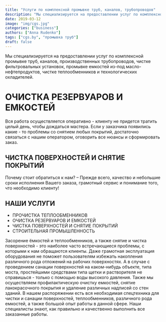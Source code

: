 ```yaml
---
title: "Услуги по комплексной промывке труб, каналов, трубопроводов"
description: "Мы специализируется на предоставлении услуг по комплексной промывке труб, каналов, производственных трубопроводов, чистке фильтровальных установок, промывке емкостей из-под масло-нефтепродуктов, чистке теплообменников и технологических охладителей"
date: 2019-03-12
image: "img/cgs.jpg"
categories: ["business"]
authors: ["Anna Rudenko"]
tags: ["cgs.by", "промывка труб"]
draft: false
---
```


Мы специализируется на предоставлении услуг по комплексной промывке труб, каналов, производственных трубопроводов, чистке фильтровальных установок, промывке емкостей из-под масло-нефтепродуктов, чистке теплообменников и технологических охладителей.

# ОЧИСТКА РЕЗЕРВУАРОВ И ЕМКОСТЕЙ

Вся работа осуществляется оперативно - клиенту не придется тратить целый день, чтобы дождаться мастера. Если у заказчика появились какие - то проблемы со снятием любых покрытий, достаточно связаться с нашим оператором, оговорить все нюансы и сформировать заказ.

## ЧИСТКА ПОВЕРХНОСТЕЙ И СНЯТИЕ ПОКРЫТИЙ

Почему стоит обратиться к нам? – Прежде всего, качество и небольшие сроки исполнения Вашего заказа, грамотный сервис и понимание того, что необходимо клиенту!

## НАШИ УСЛУГИ

* ПРОЧИСТКА ТЕПЛООБМЕННИКОВ
* ОЧИСТКА РЕЗЕРВУАРОВ И ЕМКОСТЕЙ
* ЧИСТКА ПОВЕРХНОСТЕЙ И СНЯТИЕ ПОКРЫТИЙ
* СТРОИТЕЛЬНАЯ ПРОМЫШЛЕННОСТЬ

Засорение ёмкостей и теплообменников, а также снятие и чистка поверхностей - это наиболее часто встречающиеся проблемы, с которыми к нам обращаются клиенты. Даже грамотная эксплуатация оборудования не поможет пользователям избежать накопления различного рода отложений на рабочих поверхностях. А в случае с проведением санации поверхностей на каком-нибудь объекте, типа моста, простейшими средствами типа щетки и растворителя не справишься - только с помощью воды высокого давления. Также мы осуществляем профилактическую очистку емкостей, снятие лакокрасочного покрытия и удаление различных надписей со стен зданий. В нашем распоряжении есть вся необходимая спецтехника для чистки и санации поверхностей, теплообменников, различного рода емкостей, а также большой опыт работы в данной сфере. Наши специалисты знают, как правильно и качественно выполнить все заказанные работы.
